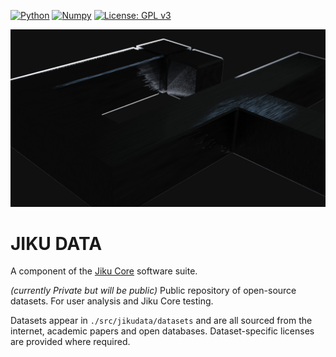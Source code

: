 [![Python](https://img.shields.io/badge/Python-FFD43B?style=for-the-badge&logo=python&logoColor=blue)](https://www.python.org)
[![Numpy](https://img.shields.io/badge/Numpy-777BB4?style=for-the-badge&logo=numpy&logoColor=white)](https://numpy.org)
[![License: GPL v3](https://img.shields.io/badge/License-GPLv3-blue.svg)](https://www.gnu.org/licenses/gpl-3.0)



<img src="jiku-core.jpg" alt="Markdown Monster icon" width="800">

# JIKU DATA

A component of the [Jiku Core](https://jiku-core.org) software suite.

*(currently Private but will be public)*   Public repository of open-source datasets. For user analysis and Jiku Core testing.

Datasets appear in `./src/jikudata/datasets` and are all sourced from the internet, academic papers and open databases. Dataset-specific licenses are provided where required.